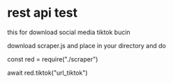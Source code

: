 # rest api test
this for download social media
tiktok
bucin


download scraper.js and place in your directory
and do

const red = require("./scraper")

await red.tiktok("url_tiktok")

